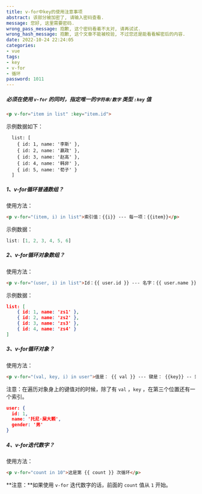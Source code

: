 ```yaml
---
title: v-for中key的使用注意事项
abstract: 该部分被加密了, 请输入密码查看.
message: 您好, 这里需要密码.
wrong_pass_message: 抱歉, 这个密码看着不太对, 请再试试.
wrong_hash_message: 抱歉, 这个文章不能被校验, 不过您还是能看看解密后的内容.
date: 2022-10-24 22:24:05
categories:
- vue
tags:
- key
- v-for
- 循环
password: 1011
---
```


##### 必须在使用 `v-for` 的同时，指定唯一的`字符串/数字` 类型 `:key` 值

```html
<p v-for="item in list" :key="item.id">
```

示例数据如下：

```
  list: [
    { id: 1, name: '李斯' },
    { id: 2, name: '嬴政' },
    { id: 3, name: '赵高' },
    { id: 4, name: '韩非' },
    { id: 5, name: '荀子' }
  ]
```

##### 1、v-for循环普通数组？

使用方法：

```html
<p v-for="(item, i) in list">索引值：{{i}} --- 每一项：{{item}}</p>
```

示例数据：

```javascript
list: [1, 2, 3, 4, 5, 6]
```



##### 2、v-for循环对象数组？

使用方法：

```html
<p v-for="(user, i) in list">Id：{{ user.id }} --- 名字：{{ user.name }} --- 索引：{{i}}</p>
```

示例数据：

```json
list: [
    { id: 1, name: 'zs1' },
    { id: 2, name: 'zs2' },
    { id: 3, name: 'zs3' },
    { id: 4, name: 'zs4' }
]
```



##### 3、v-for循环对象？

使用方法：

```html
<p v-for="(val, key, i) in user">值是： {{ val }} --- 键是： {{key}} -- 索引： {{i}}</p>
```

注意：在遍历对象身上的键值对的时候，除了有 `val` ，`key` ，在第三个位置还有一个索引。

```json
user: {
  id: 1,
  name: '托尼·屎大颗',
  gender: '男'
}
```



##### 4、v-for迭代数字？

使用方法：

```html
<p v-for="count in 10">这是第 {{ count }} 次循环</p>
```

**注意：**如果使用 `v-for` 迭代数字的话，前面的 `count` 值从 `1` 开始。
